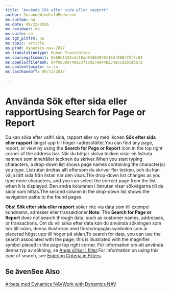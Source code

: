 ```yaml
---
title: "Använda Sök efter sida eller rapport"
author: SusanneWindfeldPedersen
ms.custom: na
ms.date: 09/22/2016
ms.reviewer: na
ms.suite: na
ms.tgt_pltfrm: na
ms.topic: article
ms.prod: dynamics-nav-2017
ms.translationtype: Human Translation
ms.sourcegitcommit: 6b60b1344a1e18ad91863046110df880f75f7c04
ms.openlocfilehash: b4f0039d740823fac0270e44b254a35d1bcdba72
ms.contentlocale: sv-se
ms.lasthandoff: 09/11/2017

---
```


# <a name="using-search-for-page-or-report"></a><span data-ttu-id="361be-102">Använda Sök efter sida eller rapport</span><span class="sxs-lookup"><span data-stu-id="361be-102">Using Search for Page or Report</span></span>
<span data-ttu-id="361be-103">Du kan söka efter valfri sida, rapport eller vy med ikonen **Sök efter sida eller rapport** längst upp till höger i adressfältet.</span><span class="sxs-lookup"><span data-stu-id="361be-103">You can find any page, report, or view by using the **Search for Page or Report** icon in the top right corner of the address bar.</span></span>
<span data-ttu-id="361be-104">När du börjar skriva tecken visar en listruta namnen som innehåller tecknen du skriver.</span><span class="sxs-lookup"><span data-stu-id="361be-104">When you start typing characters, a drop-down list shows page names containing the character(s) you type.</span></span> <span data-ttu-id="361be-105">Listrutan ändras allt eftersom du skriver fler tecken, och du kan välja rätt sida från listan när den visas.</span><span class="sxs-lookup"><span data-stu-id="361be-105">The drop-down list changes as you type more characters, and you can select the correct page from the list when it is displayed.</span></span> <span data-ttu-id="361be-106">Den andra kolumnen i listrutan visar sökvägarna till de sidor som hittas.</span><span class="sxs-lookup"><span data-stu-id="361be-106">The second column in the drop-down list shows the navigation paths to the found pages.</span></span>

<span data-ttu-id="361be-107">**Obs**! **Sök efter sida eller rapport** söker inte via data som till exempel kundnamn, adresser eller transaktioner.</span><span class="sxs-lookup"><span data-stu-id="361be-107">**Note**: The **Search for Page or Report** does not search through data, such as customer names, addresses, or transactions.</span></span> <span data-ttu-id="361be-108">Om du vill söka efter data kan du använda sökningen som hör till sidan, denna illustreras med förstoringsglassymbolen som är placerad högst upp till höger på sidan.</span><span class="sxs-lookup"><span data-stu-id="361be-108">To search for data, you can use the search associated with the page; this is illustrated with the magnifier symbol placed in the page top right corner.</span></span> <span data-ttu-id="361be-109">För information om att använda denna typ av sökning, se [Ange villkor i filter](ui-enter-criteria-filters.md).</span><span class="sxs-lookup"><span data-stu-id="361be-109">For information on using this type of search, see [Entering Criteria in Filters](ui-enter-criteria-filters.md).</span></span>

## <a name="see-also"></a><span data-ttu-id="361be-110">Se även</span><span class="sxs-lookup"><span data-stu-id="361be-110">See Also</span></span>
[<span data-ttu-id="361be-111">Arbeta med Dynamics NAV</span><span class="sxs-lookup"><span data-stu-id="361be-111">Work with Dynamics NAV</span></span>](ui-work-product.md)


